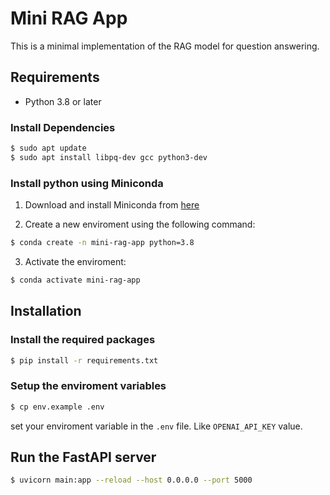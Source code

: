 # Mini RAG App

This is a minimal implementation of the RAG model for question answering.

## Requirements

- Python 3.8 or later

### Install Dependencies

```bash
$ sudo apt update
$ sudo apt install libpq-dev gcc python3-dev
```

### Install python using Miniconda

1) Download and install Miniconda from [here](https://www.anaconda.com/docs/main#quick-command-line-install)

2) Create a new enviroment using the following command:
```bash
$ conda create -n mini-rag-app python=3.8
```

3) Activate the enviroment:
```bash
$ conda activate mini-rag-app
```

## Installation

### Install the required packages

```bash
$ pip install -r requirements.txt
```

### Setup the enviroment variables

```bash
$ cp env.example .env
```

set your enviroment variable in the `.env` file. Like `OPENAI_API_KEY` value.

## Run the FastAPI server

```bash
$ uvicorn main:app --reload --host 0.0.0.0 --port 5000
```